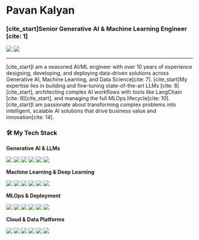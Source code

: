 # Pavan Kalyan
### [cite_start]Senior Generative AI & Machine Learning Engineer [cite: 1]

<a href="https://www.linkedin.com/in/pavan-kalyann-361256338/"><img src="https://img.shields.io/badge/LinkedIn-0A66C2?style=for-the-badge&logo=linkedin&logoColor=white"></a>
<a href="mailto:katakampavankalyan20@gmail.com"><img src="https://img.shields.io/badge/Email-D14836?style=for-the-badge&logo=gmail&logoColor=white"></a>

---

[cite_start]I am a seasoned AI/ML engineer with over 10 years of experience designing, developing, and deploying data-driven solutions across Generative AI, Machine Learning, and Data Science[cite: 7]. [cite_start]My expertise lies in building and fine-tuning state-of-the-art LLMs [cite: 8][cite_start], architecting complex AI workflows with tools like LangChain [cite: 9][cite_start], and managing the full MLOps lifecycle[cite: 10]. [cite_start]I am passionate about transforming complex problems into intelligent, scalable AI solutions that drive business value and innovation[cite: 14].

### 🛠️ My Tech Stack

**Generative AI & LLMs**
<p>
    <img src="https://img.shields.io/badge/OpenAI-GPT4-412991?style=for-the-badge&logo=openai&logoColor=white">
    <img src="https://img.shields.io/badge/LangChain-008631?style=for-the-badge">
    <img src="https://img.shields.io/badge/RAG-Retrieval Augmented Generation-blue?style=for-the-badge">
    <img src="https://img.shields.io/badge/LLaMA-grey?style=for-the-badge">
    <img src="https://img.shields.io/badge/Claude-d97757?style=for-the-badge">
    <img src="https://img.shields.io/badge/Stable Diffusion-black?style=for-the-badge">
</p>

**Machine Learning & Deep Learning**
<p>
    <img src="https://img.shields.io/badge/Python-3776AB?style=for-the-badge&logo=python&logoColor=white">
    <img src="https://img.shields.io/badge/scikit--learn-F7931E?style=for-the-badge&logo=scikit-learn&logoColor=white">
    <img src="https://img.shields.io/badge/TensorFlow-FF6F00?style=for-the-badge&logo=tensorflow&logoColor=white">
    <img src="https://img.shields.io/badge/PyTorch-EE4C2C?style=for-the-badge&logo=pytorch&logoColor=white">
    <img src="https://img.shields.io/badge/XGBoost-006500?style=for-the-badge">
    <img src="https://img.shields.io/badge/Hugging Face-FFD21E?style=for-the-badge&logo=huggingface&logoColor=black">
</p>

**MLOps & Deployment**
<p>
    <img src="https://img.shields.io/badge/MLflow-008631?style=for-the-badge&logo=mlflow&logoColor=white">
    <img src="https://img.shields.io/badge/Kubeflow-326CE5?style=for-the-badge&logo=kubeflow&logoColor=white">
    <img src="https://img.shields.io/badge/Docker-2496ED?style=for-the-badge&logo=docker&logoColor=white">
    <img src="https://img.shields.io/badge/Kubernetes-326CE5?style=for-the-badge&logo=kubernetes&logoColor=white">
    <img src="https://img.shields.io/badge/Airflow-017CEE?style=for-the-badge&logo=apacheairflow&logoColor=white">
    <img src="https://img.shields.io/badge/FastAPI-009688?style=for-the-badge&logo=fastapi&logoColor=white">
</p>

**Cloud & Data Platforms**
<p>
    <img src="https://img.shields.io/badge/Amazon AWS-232F3E?style=for-the-badge&logo=amazonaws&logoColor=white">
    <img src="https://img.shields.io/badge/Google Cloud-4285F4?style=for-the-badge&logo=googlecloud&logoColor=white">
    <img src="https://img.shields.io/badge/Microsoft Azure-0078D4?style=for-the-badge&logo=microsoftazure&logoColor=white">
    <img src="https://img.shields.io/badge/Spark-E25A1C?style=for-the-badge&logo=apacheSpark&logoColor=white">
    <img src="https://img.shields.io/badge/Databricks-FF3621?style=for-the-badge&logo=databricks&logoColor=white">
    <img src="https://img.shields.io/badge/Snowflake-29B5E8?style=for-the-badge&logo=snowflake&logoColor=white">
</p>
